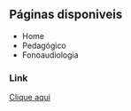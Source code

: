 ## Páginas disponiveis 
- Home
- Pedagógico
- Fonoaudiologia
  
### Link
[Clique aqui](mstof.github.io/juntos-pelo-autismo/)
